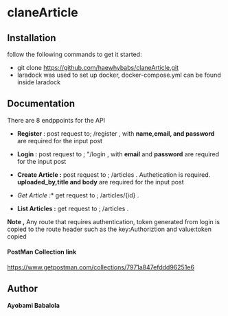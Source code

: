 # claneArticle
    
    
## Installation
follow the following commands to get it started:

* git clone https://github.com/haewhybabs/claneArticle.git
* laradock was used to set up docker, docker-compose.yml can be found inside laradock 

## Documentation
There are 8 endppoints for the API

* **Register** : post request to;   /register , with **name,email, and password** are required for the input post

*  **Login :** post request to ; "/login , with **email** and **password** are required for the input post

* **Create Article :** post request to ; /articles . Authetication is required.  **uploaded_by,title and body** are required for the input post

* *Get Article :** get  request to ; /articles/{id} . 

* **List Articles :** get request to ; /articles . 


**Note ,** Any route that requires authentication, token generated from login is copied to the route header such as the key:Authoriztion and value:token copied



#### PostMan Collection link
https://www.getpostman.com/collections/7971a847efddd96251e6

## Author
**Ayobami Babalola**


